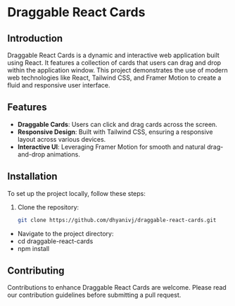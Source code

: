 # Draggable React Cards

## Introduction
Draggable React Cards is a dynamic and interactive web application built using React. It features a collection of cards that users can drag and drop within the application window. This project demonstrates the use of modern web technologies like React, Tailwind CSS, and Framer Motion to create a fluid and responsive user interface.

## Features
- **Draggable Cards**: Users can click and drag cards across the screen.
- **Responsive Design**: Built with Tailwind CSS, ensuring a responsive layout across various devices.
- **Interactive UI**: Leveraging Framer Motion for smooth and natural drag-and-drop animations.

## Installation
To set up the project locally, follow these steps:
1. Clone the repository:
   ```bash
   git clone https://github.com/dhyanivj/draggable-react-cards.git
- Navigate to the project directory:
- cd draggable-react-cards
- npm install


## Contributing
Contributions to enhance Draggable React Cards are welcome. Please read our contribution guidelines before submitting a pull request.

